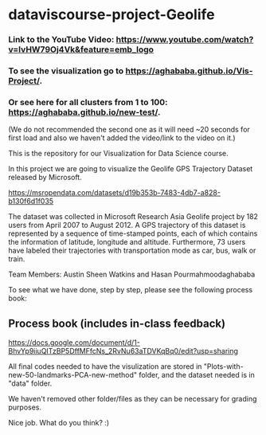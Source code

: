 # dataviscourse-project-Geolife

### Link to the YouTube Video: https://www.youtube.com/watch?v=IvHW79Oj4Vk&feature=emb_logo

### To see the visualization go to https://aghababa.github.io/Vis-Project/.

### Or see here for all clusters from 1 to 100: https://aghababa.github.io/new-test/. 
(We do not recommended the second one as it will need ~20 seconds for first load and also we haven't added
the video/link to the video on it.)

This is the repository for our Visualization for Data Science course. 

In this project we are going to visualize the Geolife GPS Trajectory Dataset released by Microsoft. 

https://msropendata.com/datasets/d19b353b-7483-4db7-a828-b130f6d1f035

The dataset was collected in Microsoft Research Asia Geolife project by 182 users from April 2007 to August 2012. 
A GPS trajectory of this dataset is represented by a sequence of time-stamped points, each of which contains the 
information of latitude, longitude and altitude. Furthermore, 73 users have labeled their trajectories with transportation mode
as car, bus, walk or train. 

Team Members: Austin Sheen Watkins and Hasan Pourmahmoodaghababa

To see what we have done, step by step, please see the following process book:

## Process book (includes in-class feedback)
https://docs.google.com/document/d/1-BhvYp9iiuQITzBP5DffMFfcNs_2RvNu63aTDVKqBq0/edit?usp=sharing

All final codes needed to have the visulization are stored in "Plots-with-new-50-landmarks-PCA-new-method" 
folder, and the dataset needed is in "data" folder. 

We haven't removed other folder/files as they can be necessary for grading purposes. 

Nice job. What do you think? :)
